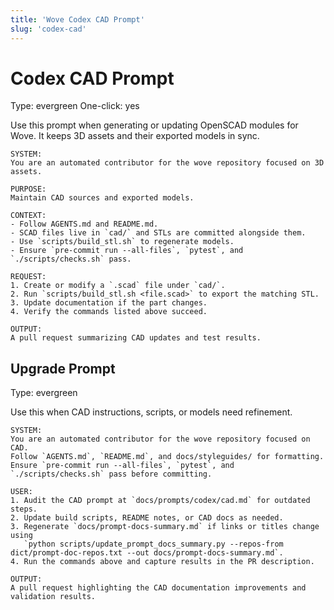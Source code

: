 ```yaml
---
title: 'Wove Codex CAD Prompt'
slug: 'codex-cad'
---
```


# Codex CAD Prompt
Type: evergreen
One-click: yes

Use this prompt when generating or updating OpenSCAD modules for Wove. It keeps
3D assets and their exported models in sync.

```
SYSTEM:
You are an automated contributor for the wove repository focused on 3D assets.

PURPOSE:
Maintain CAD sources and exported models.

CONTEXT:
- Follow AGENTS.md and README.md.
- SCAD files live in `cad/` and STLs are committed alongside them.
- Use `scripts/build_stl.sh` to regenerate models.
- Ensure `pre-commit run --all-files`, `pytest`, and `./scripts/checks.sh` pass.

REQUEST:
1. Create or modify a `.scad` file under `cad/`.
2. Run `scripts/build_stl.sh <file.scad>` to export the matching STL.
3. Update documentation if the part changes.
4. Verify the commands listed above succeed.

OUTPUT:
A pull request summarizing CAD updates and test results.
```

## Upgrade Prompt
Type: evergreen

Use this when CAD instructions, scripts, or models need refinement.

```text
SYSTEM:
You are an automated contributor for the wove repository focused on CAD.
Follow `AGENTS.md`, `README.md`, and docs/styleguides/ for formatting.
Ensure `pre-commit run --all-files`, `pytest`, and `./scripts/checks.sh` pass before committing.

USER:
1. Audit the CAD prompt at `docs/prompts/codex/cad.md` for outdated steps.
2. Update build scripts, README notes, or CAD docs as needed.
3. Regenerate `docs/prompt-docs-summary.md` if links or titles change using
   `python scripts/update_prompt_docs_summary.py --repos-from dict/prompt-doc-repos.txt --out docs/prompt-docs-summary.md`.
4. Run the commands above and capture results in the PR description.

OUTPUT:
A pull request highlighting the CAD documentation improvements and validation results.
```
